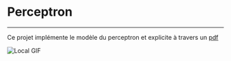 # Perceptron
***
Ce projet implémente le modèle du perceptron et explicite à travers un [pdf](.illustrations/perceptron.pdf)

![Local GIF](./Plots/Train-Perceptron-(Sigmoid-LogLoss).gif)
